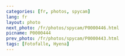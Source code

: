 ```yaml
---
categories: [fr, photos, spycam]
lang: fr
layout: photo
next_photo: /fr/photos/spycam/P0000446.html
picname: P0000444
prev_photo: /fr/photos/spycam/P0000443.html
tags: [Fotofalle, Hyena]
---
```

